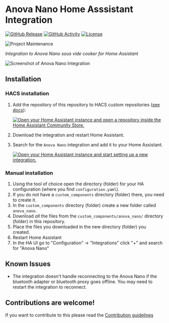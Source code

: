 # Anova Nano Home Asssistant Integration

[![GitHub Release][releases-shield]][releases]
[![GitHub Activity][commits-shield]][commits]
[![License][license-shield]](LICENSE)

![Project Maintenance][maintenance-shield]

_Integration to Anova Nano sous vide cooker for Home Assistant_

![Screenshot of Anova Nano Integration](anova_nano_screenshot.png)

## Installation

### HACS installation

1. Add the repository of this repository to HACS custom repositories ([see docs](https://www.hacs.xyz/docs/faq/custom_repositories/)): 

    [![Open your Home Assistant instance and open a repository inside the Home Assistant Community Store.](https://my.home-assistant.io/badges/hacs_repository.svg)](https://my.home-assistant.io/redirect/hacs_repository/?owner=mcolyer&repository=home-assistant-anova-nano)
1. Download the integration and restart Home Assistant.
1. Search for the `Anova Nano` integration and add it to your Home Assistant.

    [![Open your Home Assistant instance and start setting up a new integration.](https://my.home-assistant.io/badges/config_flow_start.svg)](https://my.home-assistant.io/redirect/config_flow_start/?domain=anova-nano)

### Manual installation

1. Using the tool of choice open the directory (folder) for your HA configuration (where you find `configuration.yaml`).
1. If you do not have a `custom_components` directory (folder) there, you need to create it.
1. In the `custom_components` directory (folder) create a new folder called `anova_nano`.
1. Download _all_ the files from the `custom_components/anova_nano/` directory (folder) in this repository.
1. Place the files you downloaded in the new directory (folder) you created.
1. Restart Home Assistant
1. In the HA UI go to "Configuration" -> "Integrations" click "+" and search for "Anova Nano"

## Known Issues

- The integration doesn't handle reconnecting to the Anova Nano if the bluetooth adapter or bluetooth proxy goes offline. You may need to restart the integration to reconnect.

## Contributions are welcome!

If you want to contribute to this please read the [Contribution guidelines](CONTRIBUTING.md)

[pyanova_nano]: https://github.com/filmkorn/pyanova-nano
[commits-shield]: https://img.shields.io/github/commit-activity/y/mcolyer/home-assistant-anova-nano.svg?style=for-the-badge
[commits]: https://github.com/mcolyer/home-assistant-anova-nano/commits/main
[license-shield]: https://img.shields.io/github/license/mcolyer/home-assistant-anova-nano.svg?style=for-the-badge
[maintenance-shield]: https://img.shields.io/badge/maintainer-Matt%20Colyer%20%40mcolyer-blue.svg?style=for-the-badge
[releases-shield]: https://img.shields.io/github/release/mcolyer/home-assistant-anova-nano.svg?style=for-the-badge
[releases]: https://github.com/mcolyer/home-assistant-anova-nano/releases
